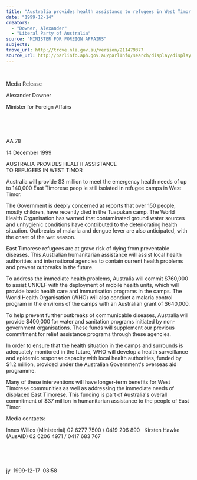 ```yaml
---
title: "Australia provides health assistance to refugees in West Timor."
date: "1999-12-14"
creators:
  - "Downer, Alexander"
  - "Liberal Party of Australia"
source: "MINISTER FOR FOREIGN AFFAIRS"
subjects:
trove_url: http://trove.nla.gov.au/version/211479377
source_url: http://parlinfo.aph.gov.au/parlInfo/search/display/display.w3p;query=Id%3A%22media/pressrel/GCK06%22
---
```


   

  

  Media Release

  Alexander Downer

  Minister for Foreign Affairs

  

  

  AA 78

  14 December 1999

  AUSTRALIA PROVIDES HEALTH 
ASSISTANCE    
TO REFUGEES IN WEST TIMOR

  Australia will provide $3 
million to meet the emergency health needs of up to 140,000 East Timorese 
peop  le still isolated in refugee camps in West Timor. 

  The Government is deeply concerned at reports that 
over 150 people, mostly children, have recently died in the Tuapukan 
camp. The World Health Organisation has warned that contaminated ground 
water sources and unhygienic conditions have contributed to the deteriorating 
health situation. Outbreaks of malaria and dengue fever are also anticipated, 
with the onset of the wet season. 

  East Timorese refugees are at grave risk of dying 
from preventable diseases. This Australian humanitarian assistance will 
assist local health authorities and international agencies to contain 
current health problems and prevent outbreaks in the future. 

  To address the immediate health problems, Australia 
will commit $760,000 to assist UNICEF with the deployment of mobile 
health units, which will provide basic health care and immunisation 
programs in the camps. The World Health Organisation (WHO) will also 
conduct a malaria control program in the environs of the camps with 
an Australian grant of $640,000. 

  To help prevent further outbreaks of communicable 
diseases, Australia will provide $400,000 for water and sanitation programs 
initiated by non-government organisations. These funds will supplement 
our previous commitment for relief assistance programs through these 
agencies. 

  In order to ensure that the health situation in the 
camps and surrounds is adequately monitored in the future, WHO will 
develop a health surveillance and epidemic response capacity with local 
health authorities, funded by $1.2 million, provided under the Australian 
Government's overseas aid programme. 

  Many of these interventions will have longer-term 
benefits for West Timorese communities as well as addressing the immediate 
needs of displaced East Timorese. This funding is part of Australia's 
overall commitment of $37 million in humanitarian assistance to the 
people of East Timor. 

  Media contacts:

  Innes Willox (Ministerial) 02 
6277 7500 / 0419 206 890     
 Kirsten Hawke (AusAID) 02 6206 
4971 / 0417 683 767 

  

  

  jy  1999-12-17  08:58

